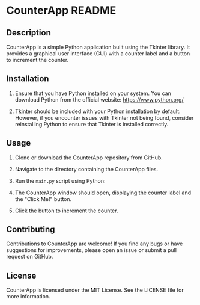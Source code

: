 # CounterApp README

## Description
CounterApp is a simple Python application built using the Tkinter library. It provides a graphical user interface (GUI) with a counter label and a button to increment the counter.

## Installation
1. Ensure that you have Python installed on your system. You can download Python from the official website: https://www.python.org/

2. Tkinter should be included with your Python installation by default. However, if you encounter issues with Tkinter not being found, consider reinstalling Python to ensure that Tkinter is installed correctly.

## Usage
1. Clone or download the CounterApp repository from GitHub.

2. Navigate to the directory containing the CounterApp files.

3. Run the `main.py` script using Python:

4. The CounterApp window should open, displaying the counter label and the "Click Me!" button.

5. Click the button to increment the counter.

## Contributing
Contributions to CounterApp are welcome! If you find any bugs or have suggestions for improvements, please open an issue or submit a pull request on GitHub.

## License
CounterApp is licensed under the MIT License. See the LICENSE file for more information.
